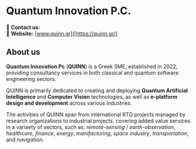# Quantum Innovation P.C.

📧 **Contact us:** []()  
🔗 **Website:** [www.quinn.gr]([https://quinn.gr/)  

## About us

**Quantum Innovation Pc** (**QUINN**) is a Greek SME, established in 2022, providing consultancy
services in both classical and quantum software engineering sectors.

QUINN is primarily dedicated to creating and deploying **Quantum Artificial Intelligence** and
**Computer Vision** technologies, as well as **e-platform design and development** across various
industries.

The activities of QUINN span from international RTD projects managed by research organizations
to industrial projects, covering added value services in a variaety of sectors, such as:
_remote-sensing_ / _earth-observation_, _healthcare_, _finance_, _energy_, _manifacturing_,
_space industry_, _transportation_, and _navigation_.

<!--
[Markdown](https://docs.github.com/github/writing-on-github/getting-started-with-writing-and-formatting-on-github/basic-writing-and-formatting-syntax)
-->
